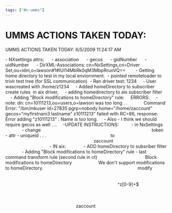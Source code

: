 ```yaml
---
tags: ["#c-umms"]
---
```

# UMMS ACTIONS TAKEN TODAY:

UMMS ACTIONS TAKEN TODAY:
6/5/2009 11:24:17 AM

\- NXsettings attrs;
     - association
     - gecos
     - gidNumber
     - uidNumber
     - DirXML-Associations: cn=NxSettings,cn=Driver Set,ou=idm,o=lawson#1#IUI14MbRk0qM3MbpRruoVQ==
     
 - Getting home directory to test in my local enviornment.
 - pointed remoteloader to trivir test tree (for SSL communication)
 - Ran driver test: 1234
    - User wascreated with /home/z1234
    - Added homeDirectory to subscriber create rules  in aix driver,
    - adding homedirectory to aix subscriber filter
    - Adding "Block modifications to homeDirectory" rule:
    ERRORS:
    - note: dn: cn=10111213,ou=users,o=lawson was too long . .
            <status event-id="TRIVIRTREE-SERVER#20090605205537#1#1" level="error">Command Error: "/bin/mkuser id=27835 pgrp=nobody home="/home/zaccount" gecos="myfirstnam3 lastname" z10111213" failed with RC=86, response: Error adding "z10111213" : Name is too long.</status>
    - Also - I think we should require gecos as well . ..
    -UPDATE INSTRUCTIONS:
         - in NxSettings
             - change
                <do-set-src-attr-value name="homeDirectory">
                    <arg-value type="string">
                        <token-global-variable name="HomeDirectory"/>
                        token - attr - uniqueid . . .
                    </arg-value>
                </do-set-src-attr-value>
            to
            
                <do-set-src-attr-value name="homeDirectory">
                    <arg-value type="string">
                        <token-global-variable name="HomeDirectory"/>
                        <token-text xml:space="preserve">zaccount</token-text>
                    </arg-value>
                </do-set-src-attr-value>            
             
         - IN aix:
             - ADD homeDirectory to subsriber filter
             - Adding "Block modifications to homeDirectory" rule - last command transform rule (second rule in ct)
                <rule>
                    <description>Block modifications to homeDirectory</description>
                    <comment xml:space="preserve">We don't support modifications to homeDirectory.</comment>
                    <conditions>
                        <and>
                            <if-operation mode="case" op="equal">modify</if-operation>
                            <if-op-attr name="homeDirectory" op="changing"/>
                        </and>
                    </conditions>
                    <actions>
                        <do-strip-op-attr name="homeDirectory"/>
                    </actions>
                </rule>                
    
    
<do-if>
                                <arg-conditions>
                                        <and>
                                                <if-attr mode="regex" name="uniqueID" op="equal">^z\[0-9\]+$</if-attr>
                                        </and>
                                </arg-conditions>
                                <arg-actions>
                                        <do-set-src-attr-value name="homeDirectory">
                                                <arg-value type="string">
                                                        <token-global-variable name="HomeDirectory"/>
                                                        <token-text xml:space="preserve">zaccount</token-text>
                                                </arg-value>
                                        </do-set-src-attr-value>
                                </arg-actions>
                                <arg-actions>
                                        <do-set-src-attr-value name="homeDirectory">
                                                <arg-value type="string">
                                                        <token-global-variable name="HomeDirectory"/>
                                                        <token-attr name="uniqueID"/>
                                                </arg-value>
                                        </do-set-src-attr-value>
                                </arg-actions>
                        </do-if>
